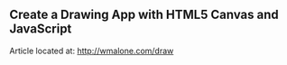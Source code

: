 ## Create a Drawing App with HTML5 Canvas and JavaScript

Article located at: http://wmalone.com/draw
